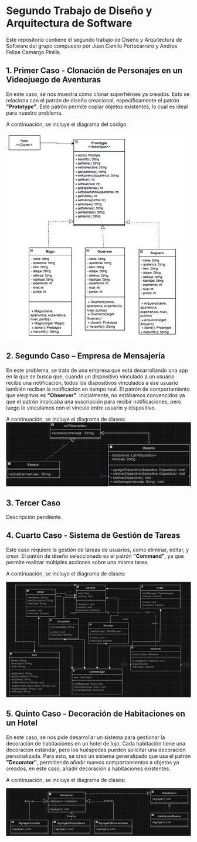 # Segundo Trabajo de Diseño y Arquitectura de Software

Este repositorio contiene el segundo trabajo de Diseño y Arquitectura de Software del grupo compuesto por Juan Camilo Portocarrero y Andres Felipe Camargo Pinilla.

## 1. Primer Caso - Clonación de Personajes en un Videojuego de Aventuras

En este caso, se nos muestra cómo clonar superhéroes ya creados. Esto se relaciona con el patrón de diseño creacional, específicamente el patrón **"Prototype"**. Este patrón permite copiar objetos existentes, lo cual es ideal para nuestro problema.

A continuación, se incluye el diagrama del código:

![image](https://github.com/Andrescampi/DisenoYArquitectura/blob/master/caso1.png)


## 2. Segundo Caso – Empresa de Mensajería

En este problema, se trata de una empresa que está desarrollando una app en la que se busca que, cuando un dispositivo vinculado a un usuario recibe una notificación, todos los dispositivos vinculados a ese usuario también reciban la notificación en tiempo real. El patrón de comportamiento que elegimos es **"Observer"**. Inicialmente, no estábamos convencidos ya que el patrón implicaba una suscripción para recibir notificaciones, pero luego lo vinculamos con el vínculo entre usuario y dispositivo.

A continuación, se incluye el diagrama de clases:
![image](https://github.com/Andrescampi/DisenoYArquitectura/blob/master/caso2.png)



## 3. Tercer Caso

Descripción pendiente.

## 4. Cuarto Caso - Sistema de Gestión de Tareas

Este caso requiere la gestión de tareas de usuarios, como eliminar, editar, y crear. El patrón de diseño seleccionado es el patrón **"Command"**, ya que permite realizar múltiples acciones sobre una misma tarea.

A continuación, se incluye el diagrama de clases:

![image](https://github.com/Andrescampi/DisenoYArquitectura/blob/master/caso3.png)


## 5. Quinto Caso - Decoración de Habitaciones en un Hotel

En este caso, se nos pide desarrollar un sistema para gestionar la decoración de habitaciones en un hotel de lujo. Cada habitación tiene una decoración estándar, pero los huéspedes pueden solicitar una decoración personalizada. Para esto, se creó un sistema generalizado que usa el patrón **"Decorator"**, permitiendo añadir nuevos comportamientos a objetos ya creados, en este caso, añadir decoración a habitaciones existentes.

A continuación, se incluye el diagrama de clases:

![image](https://github.com/Andrescampi/DisenoYArquitectura/blob/master/caso5.png)

